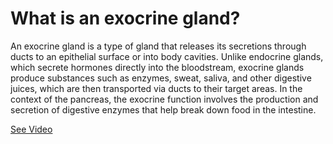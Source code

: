 # What is an exocrine gland?

An exocrine gland is a type of gland that releases its secretions through ducts to an epithelial surface or into body cavities. Unlike endocrine glands, which secrete hormones directly into the bloodstream, exocrine glands produce substances such as enzymes, sweat, saliva, and other digestive juices, which are then transported via ducts to their target areas. In the context of the pancreas, the exocrine function involves the production and secretion of digestive enzymes that help break down food in the intestine.

 [See Video](https://www.youtube.com/embed/bnzb1pT9cY8)